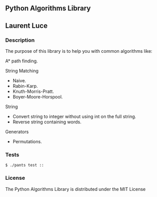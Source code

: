 ## Python Algorithms Library
## Laurent Luce

### Description
The purpose of this library is to help you with common algorithms like:

A* path finding.

String Matching
  - Naive.
  - Rabin-Karp.
  - Knuth-Morris-Pratt.
  - Boyer-Moore-Horspool.

String
  - Convert string to integer without using int on the full string.
  - Reverse string containing words.

Generators
  - Permutations.

### Tests

    $ ./pants test ::

### License
The Python Algorithms Library is distributed under the MIT License
